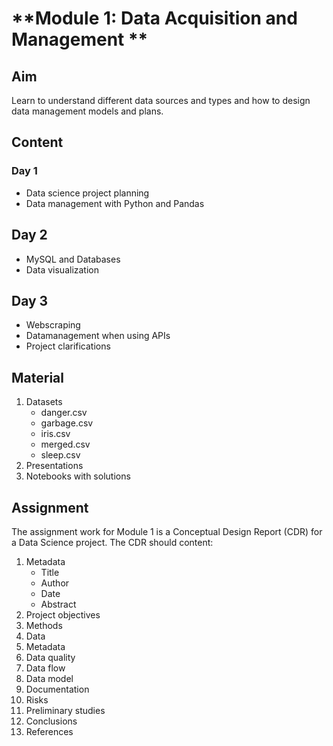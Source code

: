 # **Module 1: Data Acquisition and Management **
## **Aim**
Learn to understand different data sources and types and how to design data management models and plans.

## **Content**
### Day 1
* Data science project planning
* Data management with Python and Pandas
## Day 2
* MySQL and Databases
* Data visualization
## Day 3
* Webscraping
* Datamanagement when using APIs
* Project clarifications

## Material
1. Datasets
    * danger.csv
    * garbage.csv
    * iris.csv
    * merged.csv
    * sleep.csv
2. Presentations
3. Notebooks with solutions

## Assignment
The assignment work for Module 1 is a Conceptual Design Report (CDR) for a Data Science project. 
The CDR should content:
1. Metadata
    * Title
    * Author
    * Date
    * Abstract
2. Project objectives
3. Methods
4. Data
5. Metadata
6. Data quality
7. Data flow
8. Data model
9. Documentation
10. Risks
11. Preliminary studies
12. Conclusions
13. References